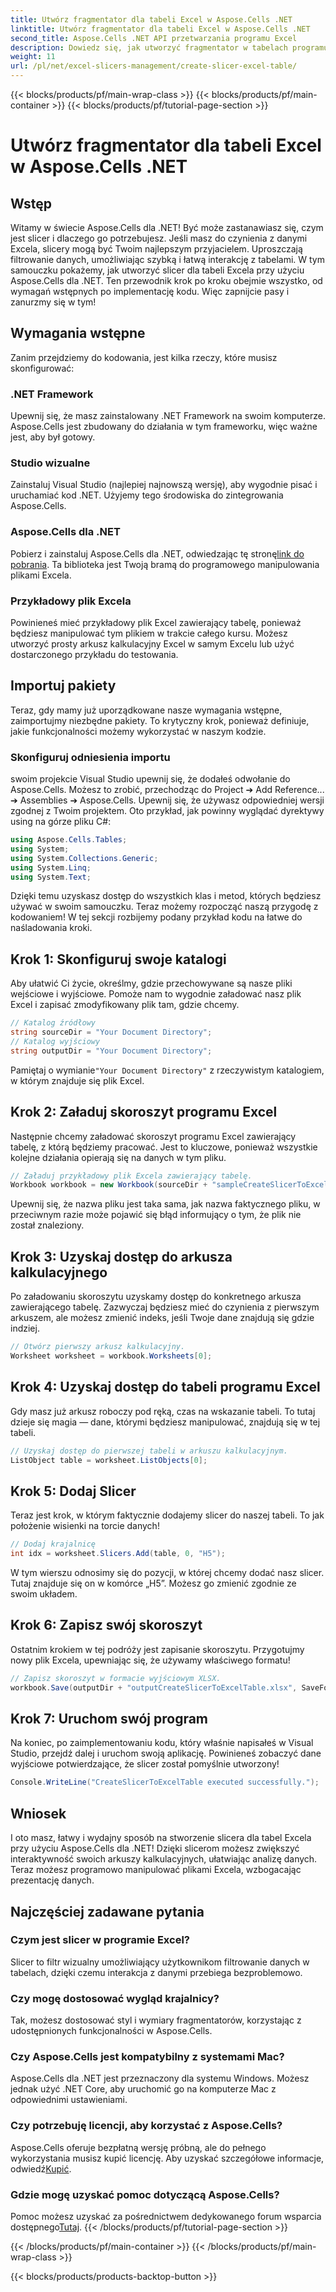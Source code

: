 ```yaml
---
title: Utwórz fragmentator dla tabeli Excel w Aspose.Cells .NET
linktitle: Utwórz fragmentator dla tabeli Excel w Aspose.Cells .NET
second_title: Aspose.Cells .NET API przetwarzania programu Excel
description: Dowiedz się, jak utworzyć fragmentator w tabelach programu Excel przy użyciu Aspose.Cells dla .NET. Przewodnik krok po kroku dotyczący wydajnego filtrowania danych.
weight: 11
url: /pl/net/excel-slicers-management/create-slicer-excel-table/
---
```


{{< blocks/products/pf/main-wrap-class >}}
{{< blocks/products/pf/main-container >}}
{{< blocks/products/pf/tutorial-page-section >}}

# Utwórz fragmentator dla tabeli Excel w Aspose.Cells .NET

## Wstęp
Witamy w świecie Aspose.Cells dla .NET! Być może zastanawiasz się, czym jest slicer i dlaczego go potrzebujesz. Jeśli masz do czynienia z danymi Excela, slicery mogą być Twoim najlepszym przyjacielem. Uproszczają filtrowanie danych, umożliwiając szybką i łatwą interakcję z tabelami. W tym samouczku pokażemy, jak utworzyć slicer dla tabeli Excela przy użyciu Aspose.Cells dla .NET.
Ten przewodnik krok po kroku obejmie wszystko, od wymagań wstępnych po implementację kodu. Więc zapnijcie pasy i zanurzmy się w tym!
## Wymagania wstępne
Zanim przejdziemy do kodowania, jest kilka rzeczy, które musisz skonfigurować:
### .NET Framework
Upewnij się, że masz zainstalowany .NET Framework na swoim komputerze. Aspose.Cells jest zbudowany do działania w tym frameworku, więc ważne jest, aby był gotowy.
### Studio wizualne
Zainstaluj Visual Studio (najlepiej najnowszą wersję), aby wygodnie pisać i uruchamiać kod .NET. Użyjemy tego środowiska do zintegrowania Aspose.Cells.
### Aspose.Cells dla .NET
 Pobierz i zainstaluj Aspose.Cells dla .NET, odwiedzając tę stronę[link do pobrania](https://releases.aspose.com/cells/net/). Ta biblioteka jest Twoją bramą do programowego manipulowania plikami Excela.
### Przykładowy plik Excela
Powinieneś mieć przykładowy plik Excel zawierający tabelę, ponieważ będziesz manipulować tym plikiem w trakcie całego kursu. Możesz utworzyć prosty arkusz kalkulacyjny Excel w samym Excelu lub użyć dostarczonego przykładu do testowania.
## Importuj pakiety
Teraz, gdy mamy już uporządkowane nasze wymagania wstępne, zaimportujmy niezbędne pakiety. To krytyczny krok, ponieważ definiuje, jakie funkcjonalności możemy wykorzystać w naszym kodzie.
### Skonfiguruj odniesienia importu
swoim projekcie Visual Studio upewnij się, że dodałeś odwołanie do Aspose.Cells. Możesz to zrobić, przechodząc do Project ➔ Add Reference... ➔ Assemblies ➔ Aspose.Cells. Upewnij się, że używasz odpowiedniej wersji zgodnej z Twoim projektem.
Oto przykład, jak powinny wyglądać dyrektywy using na górze pliku C#:
```csharp
using Aspose.Cells.Tables;
using System;
using System.Collections.Generic;
using System.Linq;
using System.Text;
```
Dzięki temu uzyskasz dostęp do wszystkich klas i metod, których będziesz używać w swoim samouczku.
Teraz możemy rozpocząć naszą przygodę z kodowaniem! W tej sekcji rozbijemy podany przykład kodu na łatwe do naśladowania kroki.
## Krok 1: Skonfiguruj swoje katalogi
Aby ułatwić Ci życie, określmy, gdzie przechowywane są nasze pliki wejściowe i wyjściowe. Pomoże nam to wygodnie załadować nasz plik Excel i zapisać zmodyfikowany plik tam, gdzie chcemy.
```csharp
// Katalog źródłowy
string sourceDir = "Your Document Directory";
// Katalog wyjściowy
string outputDir = "Your Document Directory";
```
 Pamiętaj o wymianie`"Your Document Directory"` z rzeczywistym katalogiem, w którym znajduje się plik Excel.
## Krok 2: Załaduj skoroszyt programu Excel
Następnie chcemy załadować skoroszyt programu Excel zawierający tabelę, z którą będziemy pracować. Jest to kluczowe, ponieważ wszystkie kolejne działania opierają się na danych w tym pliku.
```csharp
// Załaduj przykładowy plik Excela zawierający tabelę.
Workbook workbook = new Workbook(sourceDir + "sampleCreateSlicerToExcelTable.xlsx");
```
Upewnij się, że nazwa pliku jest taka sama, jak nazwa faktycznego pliku, w przeciwnym razie może pojawić się błąd informujący o tym, że plik nie został znaleziony.
## Krok 3: Uzyskaj dostęp do arkusza kalkulacyjnego
Po załadowaniu skoroszytu uzyskamy dostęp do konkretnego arkusza zawierającego tabelę. Zazwyczaj będziesz mieć do czynienia z pierwszym arkuszem, ale możesz zmienić indeks, jeśli Twoje dane znajdują się gdzie indziej.
```csharp
// Otwórz pierwszy arkusz kalkulacyjny.
Worksheet worksheet = workbook.Worksheets[0];
```
## Krok 4: Uzyskaj dostęp do tabeli programu Excel
Gdy masz już arkusz roboczy pod ręką, czas na wskazanie tabeli. To tutaj dzieje się magia — dane, którymi będziesz manipulować, znajdują się w tej tabeli.
```csharp
// Uzyskaj dostęp do pierwszej tabeli w arkuszu kalkulacyjnym.
ListObject table = worksheet.ListObjects[0];
```
## Krok 5: Dodaj Slicer
Teraz jest krok, w którym faktycznie dodajemy slicer do naszej tabeli. To jak położenie wisienki na torcie danych! 
```csharp
// Dodaj krajalnicę
int idx = worksheet.Slicers.Add(table, 0, "H5");
```
W tym wierszu odnosimy się do pozycji, w której chcemy dodać nasz slicer. Tutaj znajduje się on w komórce „H5”. Możesz go zmienić zgodnie ze swoim układem.
## Krok 6: Zapisz swój skoroszyt
Ostatnim krokiem w tej podróży jest zapisanie skoroszytu. Przygotujmy nowy plik Excela, upewniając się, że używamy właściwego formatu!
```csharp
// Zapisz skoroszyt w formacie wyjściowym XLSX.
workbook.Save(outputDir + "outputCreateSlicerToExcelTable.xlsx", SaveFormat.Xlsx);
```
## Krok 7: Uruchom swój program
Na koniec, po zaimplementowaniu kodu, który właśnie napisałeś w Visual Studio, przejdź dalej i uruchom swoją aplikację. Powinieneś zobaczyć dane wyjściowe potwierdzające, że slicer został pomyślnie utworzony!
```csharp
Console.WriteLine("CreateSlicerToExcelTable executed successfully.");
```
## Wniosek
I oto masz, łatwy i wydajny sposób na stworzenie slicera dla tabel Excela przy użyciu Aspose.Cells dla .NET! Dzięki slicerom możesz zwiększyć interaktywność swoich arkuszy kalkulacyjnych, ułatwiając analizę danych. Teraz możesz programowo manipulować plikami Excela, wzbogacając prezentację danych.
## Najczęściej zadawane pytania

### Czym jest slicer w programie Excel?
Slicer to filtr wizualny umożliwiający użytkownikom filtrowanie danych w tabelach, dzięki czemu interakcja z danymi przebiega bezproblemowo.
  
### Czy mogę dostosować wygląd krajalnicy?
Tak, możesz dostosować styl i wymiary fragmentatorów, korzystając z udostępnionych funkcjonalności w Aspose.Cells.
  
### Czy Aspose.Cells jest kompatybilny z systemami Mac?
Aspose.Cells dla .NET jest przeznaczony dla systemu Windows. Możesz jednak użyć .NET Core, aby uruchomić go na komputerze Mac z odpowiednimi ustawieniami.
  
### Czy potrzebuję licencji, aby korzystać z Aspose.Cells?
 Aspose.Cells oferuje bezpłatną wersję próbną, ale do pełnego wykorzystania musisz kupić licencję. Aby uzyskać szczegółowe informacje, odwiedź[Kupić](https://purchase.aspose.com/buy).
  
### Gdzie mogę uzyskać pomoc dotyczącą Aspose.Cells?
 Pomoc możesz uzyskać za pośrednictwem dedykowanego forum wsparcia dostępnego[Tutaj](https://forum.aspose.com/c/cells/9).
{{< /blocks/products/pf/tutorial-page-section >}}

{{< /blocks/products/pf/main-container >}}
{{< /blocks/products/pf/main-wrap-class >}}

{{< blocks/products/products-backtop-button >}}
